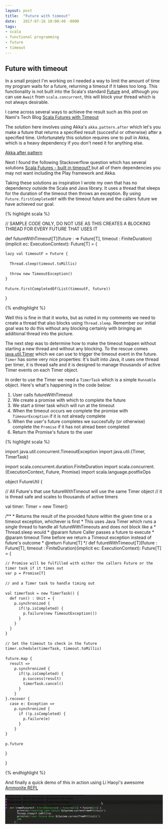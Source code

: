 ```yaml
---
layout: post
title:  "Future with timeout"
date:   2017-07-16 10:00:40 -0000
tags:
- scala
- functional programming
- future
- timeout
---
```


Future with timeout
-------------------

In a small project I'm working on I needed a way to limit the amount of time my program waits for a future, returning a timeout if it takes too long. This functionality is not built into the Scala's standard [Future](http://www.scala-lang.org/api/2.12.x/scala/concurrent/Future.html) and, although you can use `Await` from `scala.concurrent`, this will block your thread which is not always desirable.

I came across several ways to achieve the result such as this post on Nami's Tech Blog [Scala Futures with Timeout](https://nami.me/2015/01/20/scala-futures-with-timeout/)

The solution here involves using Akka's `akka.pattern.after` which let's you make a future that returns a specified result (succesful or otherwise) after a specified time. Unfortunately this solution requires one to pull in Akka, which is a heavy dependency if you don't need it for anything else. 

[Akka after pattern](http://doc.akka.io/docs/akka/current/scala/futures.html#after)

Next I found the following Stackoverflow question which has several solutions [Scala Futures - built in timeout?
](https://stackoverflow.com/questions/16304471/scala-futures-built-in-timeout) but all of them dependencies you may not want including the Play framework and Akka.

Taking these solutions as inspiration I wrote my own that has no dependency outside the Scala and Java library. It uses a thread that sleeps for the duration of the timeout then throws an exception. By using `Future.firstCompletedOf` with the timeout future and the callers future we have achieved our goal.

{% highlight scala %}

  // SAMPLE CODE ONLY, DO NOT USE AS THIS CREATES A BLOCKING THREAD FOR EVERY FUTURE THAT USES IT
  
  def futureWithTimeout[T](future : => Future[T], timeout : FiniteDuration)(implicit ec: ExecutionContext): Future[T] = {

    lazy val timeoutF = Future {

      Thread.sleep(timeout.toMillis)

      throw new TimeoutException()
    }

    Future.firstCompletedOf(List(timeoutF, future))

  }

{% endhighlight %}

Well this is fine in that it works, but as noted in my comments we need to create a thread that also blocks using `Thread.sleep`. Remember our initial goal was to do this without any blocking certainly with bringing an additional thread into the picture.

The next step was to determine how to make the timeout happen without starting a new thread and without any blocking. To the rescue comes [java.util.Timer](https://docs.oracle.com/javase/7/docs/api/java/util/Timer.html) which we can use to trigger the timeout event in the future. `Timer` has some very nice properties: It's built into Java, it uses one thread per timer, it is thread safe and it is designed to manage thousands of active Timer events on each Timer object.

In order to use the Timer we need a `TimerTask` which is a simple `Runnable` object. Here's what's happening in the code below:

1. User calls futureWithTimeout
2. We create a promise with which to complete the future
3. We start a timer task which will run at the timeout
4. When the timeout occurs we complete the promise with `TimeourException` if it is not already complete
5. When the user's future completes we succesfully (or otherwise) complete the `Promise` if it has not alread been completed
6. Return the Promise's future to the user

{% highlight scala %}

import java.util.concurrent.TimeoutException
import java.util.{Timer, TimerTask}

import scala.concurrent.duration.FiniteDuration
import scala.concurrent.{ExecutionContext, Future, Promise}
import scala.language.postfixOps

object FutureUtil {

  // All Future's that use futureWithTimeout will use the same Timer object
  // it is thread safe and scales to thousands of active timers

  val timer: Timer = new Timer()

  /**
    * Returns the result of the provided future within the given time or a timeout exception, whichever is first
    * This uses Java Timer which runs a single thread to handle all futureWithTimeouts and does not block like a
    * Thread.sleep would
    * @param future Caller passes a future to execute
    * @param timeout Time before we return a Timeout exception instead of future's outcome
    * @return Future[T]
    */
  def futureWithTimeout[T](future : Future[T], timeout : FiniteDuration)(implicit ec: ExecutionContext): Future[T] = {

    // Promise will be fulfilled with either the callers Future or the timer task if it times out
    var p = Promise[T]

    // and a Timer task to handle timing out

    val timerTask = new TimerTask() {
      def run() : Unit = {
        p.synchronized {
          if(!p.isCompleted) {
            p.failure(new TimeoutException())
          }
        }
      }
    }

    // Set the timeout to check in the future
    timer.schedule(timerTask, timeout.toMillis)

    future.map {
      result =>
        p.synchronized {
          if(!p.isCompleted) {
            p.success(result)
            timerTask.cancel()
          }
        }
    }.recover {
      case e: Exception =>
        p.synchronized {
          if (!p.isCompleted) {
            p.failure(e)
          }
        }
    }

    p.future
  }

}

{% endhighlight %}

And finally a quick demo of this in action using Li Haoyi's awesome [Ammonite REPL](http://ammonite.io/#Ammonite-REPL)

![Timeout Example](/../images/timeout.gif)







